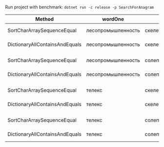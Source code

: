 Run project with benchmark: `dotnet run -c release -p SearchForAnagram`

|                         Method |            wordOne |            wordTwo |       Mean |    Error |   StdDev | Ratio | RatioSD |  Gen 0 |  Gen 1 | Allocated |
|------------------------------- |------------------- |------------------- |-----------:|---------:|---------:|------:|--------:|-------:|-------:|----------:|
|     SortCharArraySequenceEqual | лесопромышленность |             скелет |   137.3 ns |  1.60 ns |  1.50 ns |  1.00 |    0.00 | 0.0165 |      - |     104 B |
| DictionaryAllContainsAndEquals | лесопромышленность |             скелет | 1,739.1 ns | 11.82 ns | 10.47 ns | 12.67 |    0.15 | 0.5856 | 0.0019 |   3,680 B |
|                                |                    |                    |            |          |          |       |         |        |        |           |
|     SortCharArraySequenceEqual | лесопромышленность | солепромышленность |   331.4 ns |  3.31 ns |  3.10 ns |  1.00 |    0.00 | 0.0200 |      - |     128 B |
| DictionaryAllContainsAndEquals | лесопромышленность | солепромышленность | 2,683.2 ns | 38.53 ns | 34.16 ns |  8.10 |    0.13 | 0.7935 | 0.0038 |   4,992 B |
|                                |                    |                    |            |          |          |       |         |        |        |           |
|     SortCharArraySequenceEqual |             телекс |             скелет |   129.1 ns |  1.53 ns |  1.36 ns |  1.00 |    0.00 | 0.0126 |      - |      80 B |
| DictionaryAllContainsAndEquals |             телекс |             скелет | 1,044.7 ns |  9.07 ns |  7.58 ns |  8.09 |    0.12 | 0.3757 |      - |   2,368 B |
|                                |                    |                    |            |          |          |       |         |        |        |           |
|     SortCharArraySequenceEqual |             телекс | солепромышленность |   136.9 ns |  1.80 ns |  1.68 ns |  1.00 |    0.00 | 0.0165 |      - |     104 B |
| DictionaryAllContainsAndEquals |             телекс | солепромышленность | 1,745.4 ns | 16.03 ns | 14.21 ns | 12.75 |    0.19 | 0.5856 | 0.0019 |   3,680 B |
